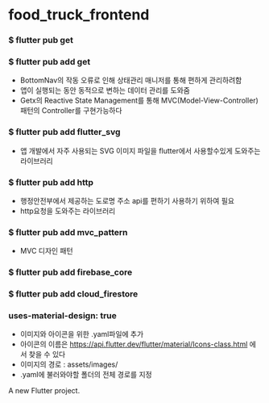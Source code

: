 # food_truck_frontend
### $ flutter pub get
### $ flutter pub add get
- BottomNav의 작동 오류로 인해 상태관리 매니저를 통해 편하게 관리하려함
- 앱이 실행되는 동안 동적으로 변하는 데이터 관리를 도와줌
- Getx의 Reactive State Management를 통해 MVC(Model-View-Controller) 패턴의 Controller를 구현가능하다 

### $ flutter pub add flutter_svg
- 앱 개발에서 자주 사용되는 SVG 이미지 파일을 flutter에서 사용할수있게 도와주는 라이브러리

### $ flutter pub add http
- 행정안전부에서 제공하는 도로명 주소 api를 편하기 사용하기 위하여 필요
- http요청을 도와주는 라이브러리

### $ flutter pub add mvc_pattern
- MVC 디자인 패턴

### $ flutter pub add firebase_core

### $ flutter pub add cloud_firestore



### uses-material-design: true 
- 이미지와 아이콘을 위한 .yaml파일에 추가
- 아이콘의 이름은  https://api.flutter.dev/flutter/material/Icons-class.html 에서 찾을 수 있다
- 이미지의 경로 : assets/images/
- .yaml에 불러와야할 폴더의 전체 경로를 지정 



A new Flutter project.
